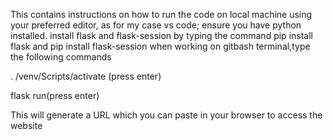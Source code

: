 This contains instructions on how to run the code on local machine
using your preferred editor, as for my case vs code;
ensure you have python installed.
install flask and flask-session by typing the command pip install flask and pip install flask-session
when working on gitbash terminal,type the following commands

. /venv/Scripts/activate  (press enter)

flask run(press enter)

This will generate a URL which you can paste in your browser to access the website
